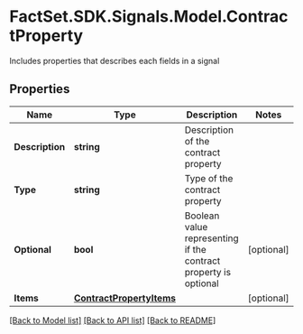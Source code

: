 # FactSet.SDK.Signals.Model.ContractProperty
Includes properties that describes each fields in a signal

## Properties

Name | Type | Description | Notes
------------ | ------------- | ------------- | -------------
**Description** | **string** | Description of the contract property | 
**Type** | **string** | Type of the contract property | 
**Optional** | **bool** | Boolean value representing if the contract property is optional | [optional] 
**Items** | [**ContractPropertyItems**](ContractPropertyItems.md) |  | [optional] 

[[Back to Model list]](../README.md#documentation-for-models) [[Back to API list]](../README.md#documentation-for-api-endpoints) [[Back to README]](../README.md)

